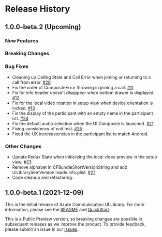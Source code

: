 # Release History

## 1.0.0-beta.2 (Upcoming)

### New Features

### Breaking Changes

### Bug Fixes
- Cleaning up Calling State and Call Error when joining or returning to a call from error. [#28](https://github.com/Azure/communication-ui-library-ios/pull/28)
- Fix the order of CompositeError throwing in joining a call. [#11](https://github.com/Azure/communication-ui-library-ios/pull/11)
- Fix for info header doesn't disappear when bottom drawer is displayed. [#12](https://github.com/Azure/communication-ui-library-ios/pull/12)
- Fix for the local video rotation in setup view when device orientation is locked. [#13](https://github.com/Azure/communication-ui-library-ios/pull/13)
- Fix the display of the participant with an empty name in the participant list. [#24](https://github.com/Azure/communication-ui-library-ios/pull/24)
- Fix the default audio selection when the UI Composite is launched. [#21](https://github.com/Azure/communication-ui-library-ios/pull/21)
- Fixing consistency of unit test. [#35](https://github.com/Azure/communication-ui-library-ios/pull/35)
- Fixed the UX inconsistencies in the participant list to match Android.

### Other Changes
- Update Redux State when initializing the local video preview in the setup view. [#23](https://github.com/Azure/communication-ui-library-ios/pull/23)
- Remove alphabet in CFBundleShortVersionString and add UILibrarySemVersion inside info.plist. [#27](https://github.com/Azure/communication-ui-library-ios/pull/27)
- Code cleanup and refactoring.


## 1.0.0-beta.1 (2021-12-09)
This is the initial release of Azure Communication UI Library. For more information, please see the [README](README.md) and [QuickStart](https://docs.microsoft.com/en-us/azure/communication-services/quickstarts/ui-library/get-started-call?tabs=kotlin&pivots=platform-ios).

This is a Public Preview version, so breaking changes are possible in subsequent releases as we improve the product. To provide feedback, please submit an issue in our [Issues](https://github.com/Azure/communication-ui-library-ios/issues).
